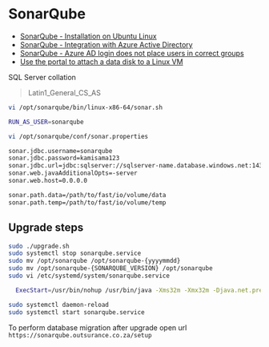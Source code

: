 # SonarQube #

* [SonarQube - Installation on Ubuntu Linux](https://techexpert.tips/sonarqube/sonarqube-installation-ubuntu-linux/)
* [SonarQube - Integration with Azure Active Directory](https://www.emtec.digital/think-hub/blogs/sonarqube-integration-azure-active-directory/)
* [SonarQube - Azure AD login does not place users in correct groups](https://github.com/hkamel/sonar-auth-aad/issues/62)
* [Use the portal to attach a data disk to a Linux VM](https://docs.microsoft.com/en-us/azure/virtual-machines/linux/attach-disk-portal)

SQL Server collation
> Latin1_General_CS_AS

```bash
vi /opt/sonarqube/bin/linux-x86-64/sonar.sh
```

```bash
RUN_AS_USER=sonarqube
```

```bash
vi /opt/sonarqube/conf/sonar.properties
```

```bash
sonar.jdbc.username=sonarqube
sonar.jdbc.password=kamisama123
sonar.jdbc.url=jdbc:sqlserver://sqlserver-name.database.windows.net:1433;databaseName=sonarqube
sonar.web.javaAdditionalOpts=-server
sonar.web.host=0.0.0.0
```

```bash
sonar.path.data=/path/to/fast/io/volume/data
sonar.path.temp=/path/to/fast/io/volume/temp
```

## Upgrade steps

```bash
sudo ./upgrade.sh
sudo systemctl stop sonarqube.service
sudo mv /opt/sonarqube /opt/sonarqube-{yyyymmdd}
sudo mv /opt/sonarqube-{SONARQUBE_VERSION} /opt/sonarqube
sudo vi /etc/systemd/system/sonarqube.service

  ExecStart=/usr/bin/nohup /usr/bin/java -Xms32m -Xmx32m -Djava.net.preferIPv4Stack=true -jar /opt/sonarqube/lib/sonar-application-{SONARQUBE_VERSION}.jar

sudo systemctl daemon-reload
sudo systemctl start sonarqube.service
```

To perform database migration after upgrade open url `https://sonarqube.outsurance.co.za/setup`